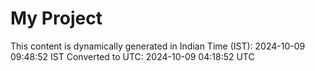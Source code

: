 # My Project

This content is dynamically generated in Indian Time (IST): 2024-10-09 09:48:52 IST
Converted to UTC: 2024-10-09 04:18:52 UTC
